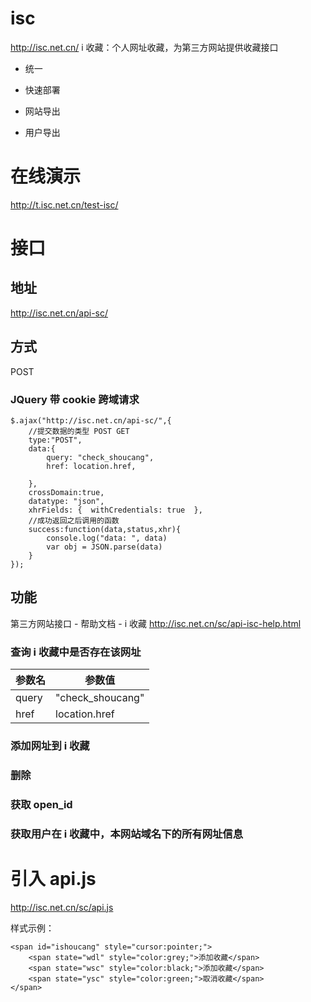 # isc
http://isc.net.cn/ i 收藏：个人网址收藏，为第三方网站提供收藏接口
- 统一

- 快速部署

- 网站导出

- 用户导出
# 在线演示
http://t.isc.net.cn/test-isc/
# 接口
## 地址
http://isc.net.cn/api-sc/
## 方式
POST
### JQuery 带 cookie 跨域请求
```
$.ajax("http://isc.net.cn/api-sc/",{
	//提交数据的类型 POST GET
	type:"POST",
	data:{
		query: "check_shoucang",
		href: location.href,

	},
	crossDomain:true,
	datatype: "json",
	xhrFields: {  withCredentials: true  },
	//成功返回之后调用的函数             
	success:function(data,status,xhr){
		console.log("data: ", data)
		var obj = JSON.parse(data)
	}
});	
```
## 功能
第三方网站接口 - 帮助文档 - i 收藏
http://isc.net.cn/sc/api-isc-help.html

### 查询 i 收藏中是否存在该网址
   
参数名 | 参数值
-|-
query | "check_shoucang" |
href | location.href |
	    
### 添加网址到 i 收藏

### 删除


### 获取 open_id

### 获取用户在 i 收藏中，本网站域名下的所有网址信息

# 引入 api.js
http://isc.net.cn/sc/api.js


样式示例：
```
<span id="ishoucang" style="cursor:pointer;">
	<span state="wdl" style="color:grey;">添加收藏</span>
	<span state="wsc" style="color:black;">添加收藏</span>
	<span state="ysc" style="color:green;">取消收藏</span>
</span>
```
